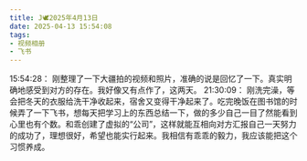 ```yaml
---
title: J🕊️2025年4月13日
date: 2025-04-13 15:54:08
tags:
- 视频相册
- 飞书
---
```

15:54:28：
刚整理了一下大疆拍的视频和照片，准确的说是回忆了一下。真实明确地感受到对方的存在。我好像又有点作了，这两天。
21:30:09：
刚洗完澡，等会把冬天的衣服给洗干净收起来，宿舍又变得干净起来了。吃完晚饭在图书馆的时候弄了一下飞书，想每天把学习上的东西总结一下，做的多少自己一目了然能看到心里也有个数。和乖创建了虚拟的“公司”，这样就能互相向对方汇报自己一天努力的成功了，理想很好，希望也能实行起来。我相信有乖乖的毅力，我应该能把这个习惯养成。
